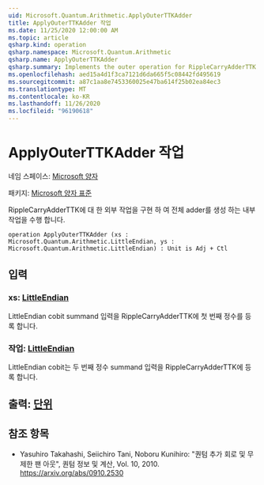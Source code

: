 ```yaml
---
uid: Microsoft.Quantum.Arithmetic.ApplyOuterTTKAdder
title: ApplyOuterTTKAdder 작업
ms.date: 11/25/2020 12:00:00 AM
ms.topic: article
qsharp.kind: operation
qsharp.namespace: Microsoft.Quantum.Arithmetic
qsharp.name: ApplyOuterTTKAdder
qsharp.summary: Implements the outer operation for RippleCarryAdderTTK to conjugate the inner operation to construct the full adder.
ms.openlocfilehash: aed15a4d1f3ca7121d6da665f5c08442fd495619
ms.sourcegitcommit: a87c1aa8e7453360025e47ba614f25b02ea84ec3
ms.translationtype: MT
ms.contentlocale: ko-KR
ms.lasthandoff: 11/26/2020
ms.locfileid: "96190618"
---
```

# <a name="applyouterttkadder-operation"></a>ApplyOuterTTKAdder 작업

네임 스페이스: [Microsoft 양자](xref:Microsoft.Quantum.Arithmetic)

패키지: [Microsoft 양자 표준](https://nuget.org/packages/Microsoft.Quantum.Standard)


RippleCarryAdderTTK에 대 한 외부 작업을 구현 하 여 전체 adder를 생성 하는 내부 작업을 수행 합니다.

```qsharp
operation ApplyOuterTTKAdder (xs : Microsoft.Quantum.Arithmetic.LittleEndian, ys : Microsoft.Quantum.Arithmetic.LittleEndian) : Unit is Adj + Ctl
```


## <a name="input"></a>입력

### <a name="xs--littleendian"></a>xs: [LittleEndian](xref:Microsoft.Quantum.Arithmetic.LittleEndian)

LittleEndian cobit summand 입력을 RippleCarryAdderTTK에 첫 번째 정수를 등록 합니다.


### <a name="ys--littleendian"></a>작업: [LittleEndian](xref:Microsoft.Quantum.Arithmetic.LittleEndian)

LittleEndian cobit는 두 번째 정수 summand 입력을 RippleCarryAdderTTK에 등록 합니다.



## <a name="output--unit"></a>출력: [단위](xref:microsoft.quantum.lang-ref.unit)



## <a name="references"></a>참조 항목

- Yasuhiro Takahashi, Seiichiro Tani, Noboru Kunihiro: "퀀텀 추가 회로 및 무제한 팬 아웃", 퀀텀 정보 및 계산, Vol. 10, 2010.
  https://arxiv.org/abs/0910.2530